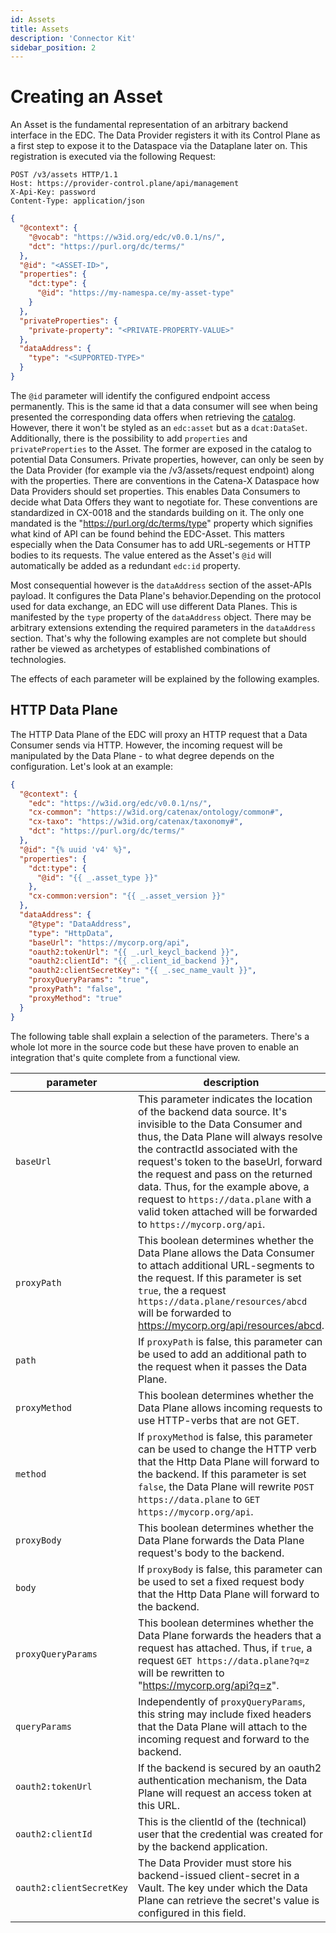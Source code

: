 ```yaml
---
id: Assets
title: Assets
description: 'Connector Kit'
sidebar_position: 2
---
```


# Creating an Asset

An Asset is the fundamental representation of an arbitrary backend interface in the EDC. The Data Provider registers it
with its Control Plane as a first step to expose it to the Dataspace via the Dataplane later on. This registration is
executed via the following Request:

```http
POST /v3/assets HTTP/1.1
Host: https://provider-control.plane/api/management
X-Api-Key: password
Content-Type: application/json
```

```json
{
  "@context": {
    "@vocab": "https://w3id.org/edc/v0.0.1/ns/",
    "dct": "https://purl.org/dc/terms/"
  },
  "@id": "<ASSET-ID>",
  "properties": {
    "dct:type": {
      "@id": "https://my-namespa.ce/my-asset-type"
    }
  },
  "privateProperties": {
    "private-property": "<PRIVATE-PROPERTY-VALUE>"
  },
  "dataAddress": {
    "type": "<SUPPORTED-TYPE>"
  }
}
```

The `@id` parameter will identify the configured endpoint access permanently. This is the same id that a
data consumer will see when being presented the corresponding data offers when retrieving the [catalog](5-catalog.md).
However, there it won't be styled as an `edc:asset` but as a `dcat:DataSet`. Additionally, there is the possibility to
add `properties` and `privateProperties` to the Asset. The former are exposed in the catalog to potential Data
Consumers.
Private properties, however, can only be seen by the Data Provider (for example via the /v3/assets/request endpoint)
along with the properties. There are conventions in the Catena-X Dataspace how Data Providers should set properties. This enables
Data Consumers to decide what Data Offers they want to negotiate for. These conventions are standardized in CX-0018 and
the standards building on it. The only one mandated is the "https://purl.org/dc/terms/type" property which signifies what
kind of API can be found behind the EDC-Asset. This matters especially when the Data Consumer has to add URL-segements or
HTTP bodies to its requests. The value entered as the Asset's `@id` will automatically be added as a redundant `edc:id`
property.

Most consequential however is the `dataAddress` section of the asset-APIs payload. It configures the Data Plane's
behavior.Depending on the protocol used for data exchange, an EDC will use different Data Planes. This is manifested by
the `type` property of the `dataAddress` object. There
may be arbitrary extensions extending the required parameters in the `dataAddress` section. That's why the following
examples are not complete but should rather be viewed as archetypes of established combinations of technologies.

The effects of each parameter will be explained by the following examples.

## HTTP Data Plane

The HTTP Data Plane of the EDC will proxy an HTTP request that a Data Consumer sends via HTTP. However, the incoming
request will be manipulated by the Data Plane - to what degree depends on the configuration. Let's look at an example:

```json
{
  "@context": {
    "edc": "https://w3id.org/edc/v0.0.1/ns/",
    "cx-common": "https://w3id.org/catenax/ontology/common#",
    "cx-taxo": "https://w3id.org/catenax/taxonomy#",
    "dct": "https://purl.org/dc/terms/"
  },
  "@id": "{% uuid 'v4' %}",
  "properties": {
    "dct:type": {
      "@id": "{{ _.asset_type }}"
    },
    "cx-common:version": "{{ _.asset_version }}"
  },
  "dataAddress": {
    "@type": "DataAddress",
    "type": "HttpData",
    "baseUrl": "https://mycorp.org/api",
    "oauth2:tokenUrl": "{{ _.url_keycl_backend }}",
    "oauth2:clientId": "{{ _.client_id_backend }}",
    "oauth2:clientSecretKey": "{{ _.sec_name_vault }}",
    "proxyQueryParams": "true",
    "proxyPath": "false",
    "proxyMethod": "true"
  }
}
```
The following table shall explain a selection of the parameters. There's a whole lot more in the source code but these
have proven to enable an integration that's quite complete from a functional view.

| parameter                | description                                                                                                                                                                                                                                                                                                                                                                                                        | mandatory | default |
|--------------------------|--------------------------------------------------------------------------------------------------------------------------------------------------------------------------------------------------------------------------------------------------------------------------------------------------------------------------------------------------------------------------------------------------------------------|-----------|---------|
| `baseUrl`                | This parameter indicates the location of the backend data source. It's invisible to the Data Consumer and thus, the Data Plane will always resolve the contractId associated with the request's token to the baseUrl, forward the request and pass on the returned data. Thus, for the example above, a request to `https://data.plane` with a valid token attached will be forwarded to `https://mycorp.org/api`. | yes       | -       |
| `proxyPath`              | This boolean determines whether the Data Plane allows the Data Consumer to attach additional URL-segments to the request. If this parameter is set `true`, the a request `https://data.plane/resources/abcd` will be forwarded to  https://mycorp.org/api/resources/abcd.                                                                                                                                          | no        | false   |
| `path`                   | If `proxyPath` is false, this parameter can be used to add an additional path to the request when it passes the Data Plane.                                                                                                                                                                                                                                                                                        | no        | null    |
| `proxyMethod`            | This boolean determines whether the Data Plane allows incoming requests to use HTTP-verbs that are not GET.                                                                                                                                                                                                                                                                                                        | no        | false   |
| `method`                 | If `proxyMethod` is false, this parameter can be used to change the HTTP verb that the Http Data Plane will forward to the backend. If this parameter is set `false`, the Data Plane will rewrite `POST https://data.plane` to `GET https://mycorp.org/api`.                                                                                                                                                       | no        | "GET"   |
| `proxyBody`              | This boolean determines whether the Data Plane forwards the Data Plane request's body to the backend.                                                                                                                                                                                                                                                                                                              | no        | false   |
| `body`                   | If `proxyBody` is false, this parameter can be used to set a fixed request body that the Http Data Plane will forward to the backend.                                                                                                                                                                                                                                                                              | no        | null    |
| `proxyQueryParams`       | This boolean determines whether the Data Plane forwards the headers that a request has attached. Thus, if `true`, a request `GET https://data.plane?q=z` will be rewritten to "https://mycorp.org/api?q=z".                                                                                                                                                                                                        | no        | false   |
| `queryParams`            | Independently of `proxyQueryParams`, this string may include fixed headers that the Data Plane will attach to the incoming request and forward to the backend.                                                                                                                                                                                                                                                     | no        | null    |
| `oauth2:tokenUrl`        | If the backend is secured by an oauth2 authentication mechanism, the Data Plane will request an access token at this URL.                                                                                                                                                                                                                                                                                          | no        | null    |
| `oauth2:clientId`        | This is the clientId of the (technical) user that the credential was created for by the backend application.                                                                                                                                                                                                                                                                                                       | no        | null    |
| `oauth2:clientSecretKey` | The Data Provider must store his backend-issued client-secret in a Vault. The key under which the Data Plane can retrieve the secret's value is configured in this field.                                                                                                                                                                                                                                          | no        | null    |
